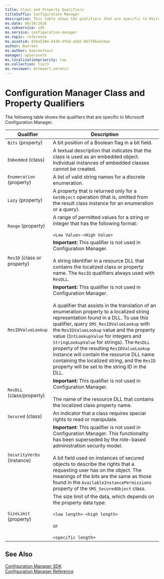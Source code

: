 ```yaml
---
title: Class and Property Qualifiers
titleSuffix: Configuration Manager
description: This table shows the qualifiers that are specific to Microsoft Configuration Manager.
ms.date: 09/20/2016
ms.subservice: sdk
ms.service: configuration-manager
ms.topic: reference
ms.assetid: 836a5204-4439-4fbd-a5d2-0b7796ae24ae
author: Banreet
ms.author: banreetkaur
manager: apoorvseth
ms.localizationpriority: low
ms.collection: tier3
ms.reviewer: mstewart,aaroncz 
---
```

# Configuration Manager Class and Property Qualifiers
The following table shows the qualifiers that are specific to Microsoft Configuration Manager.  

|Qualifier|Description|  
|---------------|-----------------|  
|`Bits` (property)|A bit position of a Boolean flag in a bit field.|  
|`Embedded` (class)|A textual description that indicates that the class is used as an embedded object. Individual instances of embedded classes cannot be created.|  
|`Enumeration` (property)|A list of valid string names for a discrete enumeration.|  
|`Lazy` (property)|A property that is returned only for a `GetObject` operation (that is, omitted from the result class instance for an enumeration or a query).|  
|`Range` (property)|A range of permitted values for a string or integer that has the following format:<br /><br /> `<Low Value>-<High Value>`|  
|`ResID` (class or property)|**Important:**  This qualifier is not used in Configuration Manager. <br /><br /> A string identifier in a resource DLL that contains the localized class or property name. The `ResID` qualifiers always used with `ResDLL`.|  
|`ResIDValueLookup`|**Important:**  This qualifier is not used in Configuration Manager. <br /><br /> A qualifier that assists in the translation of an enumeration property to a localized string representation found in a DLL. To use this qualifier, query `SMS_ResIDValueLookup` with the `ResIDValueLookup` value and the property value (`IntLookupValue` for integers and `StringLookupValue` for strings). The `ResDLL` property of the resulting `ResIDValueLookup` instance will contain the resource DLL name containing the localized string, and the `ResID` property will be set to the string ID in the DLL.|  
|`ResDLL` (class/property)|**Important:**  This qualifier is not used in Configuration Manager. <br /><br /> The name of the resource DLL that contains the localized class property name.|  
|`Secured` (class)|An indicator that a class requires special rights to read or manipulate.|  
|`SecurityVerbs` (instance)|**Important:**  This qualifier is not used in Configuration Manager. This functionality has been superseded by the role-based administration security model. <br /><br /> A bit field used on instances of secured objects to describe the rights that a requesting user has on the object. The meanings of the bits are the same as those found in the `AvailableInstancePermissions` property of the `SMS_SecuredObject` class.|  
|`SizeLimit` (property)|The size limit of the data, which depends on the property data type:<br /><br /> `<low length>-<high length>`<br /><br /> or<br /><br /> `<specific length>`|  

## See Also  
 [Configuration Manager SDK](../../../develop/core/misc/system-center-configuration-manager-sdk.md)   
 [Configuration Manager Reference](../../../develop/reference/configuration-manager-reference.md)
